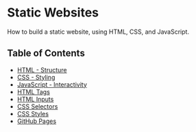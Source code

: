 # Static Websites

<!-- <div align="center">
    <img src="todo.png" alt="Website">
</div> -->

How to build a static website, using HTML, CSS, and JavaScript.

## Table of Contents

-   [HTML - Structure](./chapters/HTML/README.md)
-   [CSS - Styling](./chapters/CSS/README.md)
-   [JavaScript - Interactivity](./chapters/JavaScript/README.md)
-   [HTML Tags](./chapters/HTML_tags/README.md)
-   [HTML Inputs](./chapters/HTML_inputs/README.md)
-   [CSS Selectors](./chapters/CSS_selectors/README.md)
-   [CSS Styles](./chapters/CSS_styles/README.md)
-   [GitHub Pages](./chapters/GitHub_pages/README.md)
